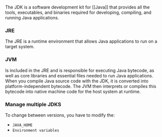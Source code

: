 
The JDK is a software development kit for [[Java]] that provides all the tools, executables, and binaries required for developing, compiling, and running Java applications.

### JRE
The JRE is a runtime environment that allows Java applications to run on a target system.

### JVM
Is included in the JRE and is responsible for executing Java bytecode, as well as core libraries and essential files needed to run Java applications.
When you compile Java source code with the JDK, it is converted into platform-independent bytecode. The JVM then interprets or compiles this bytecode into native machine code for the host system at runtime.

### Manage multiple JDKS

To change between versions, you have to modify the:
- ``JAVA_HOME``
- ``Environment variables`` 

